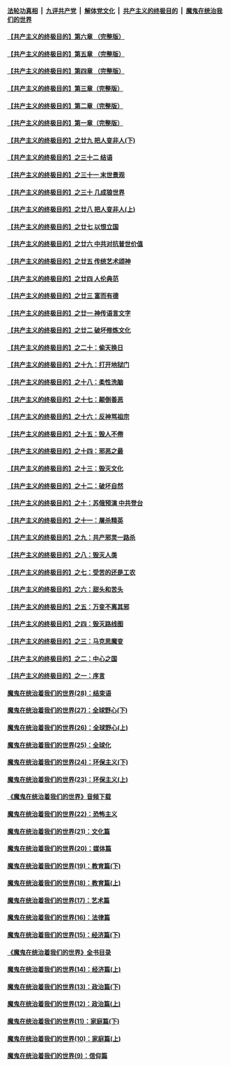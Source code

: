 ####  [法轮功真相](../../../../basic/blob/master/README.md?t=05282201) &nbsp;|&nbsp; [九评共产党](../../../../9ping.md/blob/master/README.md?t=05282201) &nbsp;|&nbsp; [解体党文化](../../../../jtdwh.md/blob/master/README.md?t=05282201)  &nbsp;|&nbsp; [共产主义的终极目的](../../../../gczydzjmd.md/blob/master/README.md?t=05282201) &nbsp;|&nbsp; [魔鬼在统治我们的世界](../../../../mgztzwmdsj.md/blob/master/README.md?t=05282201) 

#### [【共产主义的终极目的】第六章 （完整版）](../pages/nsc422/n11428913.md?t=05282201) 

#### [【共产主义的终极目的】第五章 （完整版）](../pages/nsc422/n11428912.md?t=05282201) 

#### [【共产主义的终极目的】第四章 （完整版）](../pages/nsc422/n11428907.md?t=05282201) 

#### [【共产主义的终极目的】第三章（完整版）](../pages/nsc422/n11428848.md?t=05282201) 

#### [【共产主义的终极目的】第二章（完整版）](../pages/nsc422/n11428831.md?t=05282201) 

#### [【共产主义的终极目的】第一章（完整版）](../pages/nsc422/n11417651.md?t=05282201) 

#### [【共产主义的终极目的】之廿九 把人变非人(下)](../pages/nsc422/n11344140.md?t=05282201) 

#### [【共产主义的终极目的】之三十二 结语](../pages/nsc422/n11360535.md?t=05282201) 

#### [【共产主义的终极目的】之三十一 末世景观](../pages/nsc422/n11351129.md?t=05282201) 

#### [【共产主义的终极目的】之三十 几成狼世界](../pages/nsc422/n11348280.md?t=05282201) 

#### [【共产主义的终极目的】之廿八 把人变非人(上)](../pages/nsc422/n11340492.md?t=05282201) 

#### [【共产主义的终极目的】之廿七 以恨立国](../pages/nsc422/n11336944.md?t=05282201) 

#### [【共产主义的终极目的】之廿六 中共对抗普世价值](../pages/nsc422/n11324785.md?t=05282201) 

#### [【共产主义的终极目的】之廿五 传统艺术颂神](../pages/nsc422/n11296396.md?t=05282201) 

#### [【共产主义的终极目的】之廿四 人伦典范](../pages/nsc422/n11296397.md?t=05282201) 

#### [【共产主义的终极目的】之廿三 富而有德](../pages/nsc422/n11283598.md?t=05282201) 

#### [【共产主义的终极目的】之廿一 神传语言文字](../pages/nsc422/n11263265.md?t=05282201) 

#### [【共产主义的终极目的】之廿二 破坏修炼文化](../pages/nsc422/n11245728.md?t=05282201) 

#### [【共产主义的终极目的】之二十：偷天换日](../pages/nsc422/n11238846.md?t=05282201) 

#### [【共产主义的终极目的】之十九：打开地狱门](../pages/nsc422/n11206376.md?t=05282201) 

#### [【共产主义的终极目的】之十八：柔性洗脑](../pages/nsc422/n11199994.md?t=05282201) 

#### [【共产主义的终极目的】之十七：颠倒善恶](../pages/nsc422/n11179782.md?t=05282201) 

#### [【共产主义的终极目的】之十六：反神骂祖宗](../pages/nsc422/n11166798.md?t=05282201) 

#### [【共产主义的终极目的】之十五：毁人不倦](../pages/nsc422/n11166792.md?t=05282201) 

#### [【共产主义的终极目的】之十四：邪恶之最](../pages/nsc422/n11150249.md?t=05282201) 

#### [【共产主义的终极目的】之十三：毁灭文化](../pages/nsc422/n11135227.md?t=05282201) 

#### [【共产主义的终极目的】之十二：破坏自然](../pages/nsc422/n11135214.md?t=05282201) 

#### [【共产主义的终极目的】之十：苏俄预演 中共登台](../pages/nsc422/n11118424.md?t=05282201) 

#### [【共产主义的终极目的】之十一：屠杀精英](../pages/nsc422/n11118442.md?t=05282201) 

#### [【共产主义的终极目的】之九：共产邪灵一路杀](../pages/nsc422/n11114139.md?t=05282201) 

#### [【共产主义的终极目的】之八：毁灭人类](../pages/nsc422/n11108503.md?t=05282201) 

#### [【共产主义的终极目的】之七：受苦的还是工农](../pages/nsc422/n11101809.md?t=05282201) 

#### [【共产主义的终极目的】之六：甜头和苦头](../pages/nsc422/n11096971.md?t=05282201) 

#### [【共产主义的终极目的】之五：万变不离其邪](../pages/nsc422/n11091285.md?t=05282201) 

#### [【共产主义的终极目的】之四：毁灭路线图](../pages/nsc422/n11086284.md?t=05282201) 

#### [【共产主义的终极目的】之三：马克思魔变](../pages/nsc422/n11061941.md?t=05282201) 

#### [【共产主义的终极目的】之二：中心之国](../pages/nsc422/n11047728.md?t=05282201) 

#### [【共产主义的终极目的】之一：序言](../pages/nsc422/n11086077.md?t=05282201) 

#### [魔鬼在统治着我们的世界(28)：结束语](../pages/nsc422/n10936246.md?t=05282201) 

#### [魔鬼在统治着我们的世界(27)：全球野心(下)](../pages/nsc422/n10928319.md?t=05282201) 

#### [魔鬼在统治着我们的世界(26)：全球野心(上)](../pages/nsc422/n10900318.md?t=05282201) 

#### [魔鬼在统治着我们的世界(25)：全球化](../pages/nsc422/n10788205.md?t=05282201) 

#### [魔鬼在统治着我们的世界(24)：环保主义(下)](../pages/nsc422/n10695307.md?t=05282201) 

#### [魔鬼在统治着我们的世界(23)：环保主义(上)](../pages/nsc422/n10688613.md?t=05282201) 

#### [《魔鬼在统治着我们的世界》音频下载](../pages/nsc422/n10635553.md?t=05282201) 

#### [魔鬼在统治着我们的世界(22)：恐怖主义](../pages/nsc422/n10614727.md?t=05282201) 

#### [魔鬼在统治着我们的世界(21)：文化篇](../pages/nsc422/n10597706.md?t=05282201) 

#### [魔鬼在统治着我们的世界(20)：媒体篇](../pages/nsc422/n10586579.md?t=05282201) 

#### [魔鬼在统治着我们的世界(19)：教育篇(下)](../pages/nsc422/n10564808.md?t=05282201) 

#### [魔鬼在统治着我们的世界(18)：教育篇(上)](../pages/nsc422/n10526970.md?t=05282201) 

#### [魔鬼在统治着我们的世界(17)：艺术篇](../pages/nsc422/n10499093.md?t=05282201) 

#### [魔鬼在统治着我们的世界(16)：法律篇](../pages/nsc422/n10485969.md?t=05282201) 

#### [魔鬼在统治着我们的世界(15)：经济篇(下)](../pages/nsc422/n10469975.md?t=05282201) 

#### [《魔鬼在统治着我们的世界》全书目录](../pages/nsc422/n10464261.md?t=05282201) 

#### [魔鬼在统治着我们的世界(14)：经济篇(上)](../pages/nsc422/n10457370.md?t=05282201) 

#### [魔鬼在统治着我们的世界(13)：政治篇(下)](../pages/nsc422/n10448270.md?t=05282201) 

#### [魔鬼在统治着我们的世界(12)：政治篇(上)](../pages/nsc422/n10444576.md?t=05282201) 

#### [魔鬼在统治着我们的世界(11)：家庭篇(下)](../pages/nsc422/n10440961.md?t=05282201) 

#### [魔鬼在统治着我们的世界(10)：家庭篇(上)](../pages/nsc422/n10435448.md?t=05282201) 

#### [魔鬼在统治着我们的世界(9)：信仰篇](../pages/nsc422/n10432159.md?t=05282201) 

